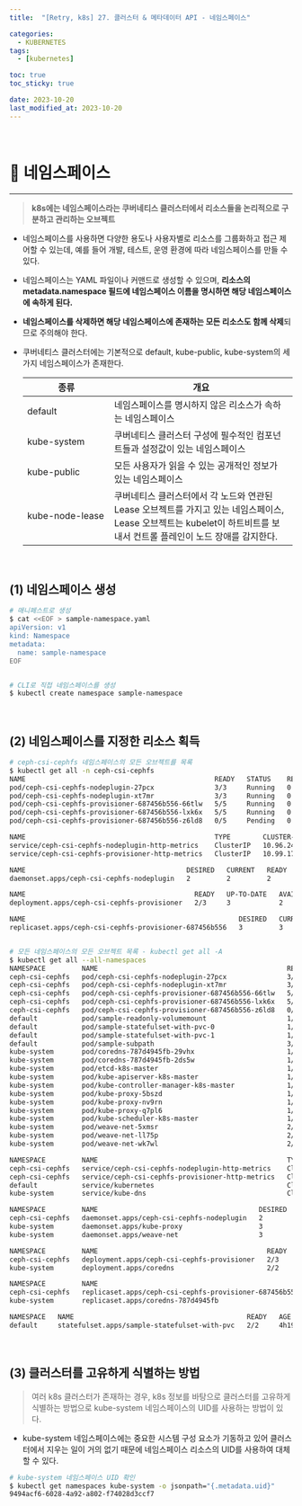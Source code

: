 ```yaml
---
title:  "[Retry, k8s] 27. 클러스터 & 메타데이터 API - 네임스페이스" 

categories:
  - KUBERNETES
tags:
  - [kubernetes]

toc: true
toc_sticky: true

date: 2023-10-20
last_modified_at: 2023-10-20
---
```

<br>

# 🔔 네임스페이스
---

<style>
table {
    font-size: 12pt;
}
table th:first-of-type {
    width: 5%;
}
table th:nth-of-type(2) {
    width: 15%;
}
table th:nth-of-type(3) {
    width: 50%;
}
table th:nth-of-type(4) {
    width: 30%;
}
</style>

> **k8s에는 네임스페이스라는 쿠버네티스 클러스터에서 리소스들을 논리적으로 구분하고 관리하는 오브젝트**

+ 네임스페이스를 사용하면 다양한 용도나 사용자별로 리소스를 그룹화하고 접근 제어할 수 있는데, 예를 들어 개발, 테스트, 운영 환경에 따라 네임스페이스를 만들 수 있다.

+ 네임스페이스는 YAML 파일이나 커맨드로 생성할 수 있으며, **리소스의 metadata.namespace 필드에 네임스페이스 이름을 명시하면 해당 네임스페이스에 속하게 된다.**

+ **네임스페이스를 삭제하면 해당 네임스페이스에 존재하는 모든 리소스도 함께 삭제**되므로 주의해야 한다.

+ 쿠버네티스 클러스터에는 기본적으로 default, kube-public, kube-system의 세 가지 네임스페이스가 존재한다.

    |종류|개요|
    |---|---|
    |default|네임스페이스를 명시하지 않은 리소스가 속하는 네임스페이스|
    |kube-system|쿠버네티스 클러스터 구성에 필수적인 컴포넌트들과 설정값이 있는 네임스페이스|
    |kube-public|모든 사용자가 읽을 수 있는 공개적인 정보가 있는 네임스페이스|
    |kube-node-lease|쿠버네티스 클러스터에서 각 노드와 연관된 Lease 오브젝트를 가지고 있는 네임스페이스, Lease 오브젝트는 kubelet이 하트비트를 보내서 컨트롤 플레인이 노드 장애를 감지한다.|

<br>


## (1) 네임스페이스 생성

```bash
# 매니페스트로 생성
$ cat <<EOF > sample-namespace.yaml
apiVersion: v1
kind: Namespace
metadata:
  name: sample-namespace
EOF


# CLI로 직접 네임스페이스를 생성
$ kubectl create namespace sample-namespace
```

<br>


## (2) 네임스페이스를 지정한 리소스 획득

```bash
# ceph-csi-cephfs 네임스페이스의 모든 오브젝트를 목록
$ kubectl get all -n ceph-csi-cephfs
NAME                                               READY   STATUS    RESTARTS   AGE
pod/ceph-csi-cephfs-nodeplugin-27pcx               3/3     Running   0          4h25m
pod/ceph-csi-cephfs-nodeplugin-xt7mr               3/3     Running   0          4h25m
pod/ceph-csi-cephfs-provisioner-687456b556-66tlw   5/5     Running   0          4h25m
pod/ceph-csi-cephfs-provisioner-687456b556-lxk6x   5/5     Running   0          4h25m
pod/ceph-csi-cephfs-provisioner-687456b556-z6ld8   0/5     Pending   0          4h25m

NAME                                               TYPE        CLUSTER-IP      EXTERNAL-IP   PORT(S)    AGE
service/ceph-csi-cephfs-nodeplugin-http-metrics    ClusterIP   10.96.242.246   <none>        8080/TCP   4h25m
service/ceph-csi-cephfs-provisioner-http-metrics   ClusterIP   10.99.179.136   <none>        8080/TCP   4h25m

NAME                                        DESIRED   CURRENT   READY   UP-TO-DATE   AVAILABLE   NODE SELECTOR   AGE
daemonset.apps/ceph-csi-cephfs-nodeplugin   2         2         2       2            2           <none>          4h25m

NAME                                          READY   UP-TO-DATE   AVAILABLE   AGE
deployment.apps/ceph-csi-cephfs-provisioner   2/3     3            2           4h25m

NAME                                                     DESIRED   CURRENT   READY   AGE
replicaset.apps/ceph-csi-cephfs-provisioner-687456b556   3         3         2       4h25m


# 모든 네임스페이스의 모든 오브젝트 목록 - kubectl get all -A
$ kubectl get all --all-namespaces
NAMESPACE         NAME                                               READY   STATUS    RESTARTS        AGE
ceph-csi-cephfs   pod/ceph-csi-cephfs-nodeplugin-27pcx               3/3     Running   0               4h26m
ceph-csi-cephfs   pod/ceph-csi-cephfs-nodeplugin-xt7mr               3/3     Running   0               4h26m
ceph-csi-cephfs   pod/ceph-csi-cephfs-provisioner-687456b556-66tlw   5/5     Running   0               4h26m
ceph-csi-cephfs   pod/ceph-csi-cephfs-provisioner-687456b556-lxk6x   5/5     Running   0               4h26m
ceph-csi-cephfs   pod/ceph-csi-cephfs-provisioner-687456b556-z6ld8   0/5     Pending   0               4h26m
default           pod/sample-readonly-volumemount                    1/1     Running   0               104m
default           pod/sample-statefulset-with-pvc-0                  1/1     Running   0               4h19m
default           pod/sample-statefulset-with-pvc-1                  1/1     Running   0               4h19m
default           pod/sample-subpath                                 3/3     Running   0               82m
kube-system       pod/coredns-787d4945fb-29vhx                       1/1     Running   0               5h18m
kube-system       pod/coredns-787d4945fb-2ds5w                       1/1     Running   0               5h18m
kube-system       pod/etcd-k8s-master                                1/1     Running   0               5h18m
kube-system       pod/kube-apiserver-k8s-master                      1/1     Running   0               5h18m
kube-system       pod/kube-controller-manager-k8s-master             1/1     Running   0               5h18m
kube-system       pod/kube-proxy-5bszd                               1/1     Running   0               5h18m
kube-system       pod/kube-proxy-nv9rn                               1/1     Running   0               5h18m
kube-system       pod/kube-proxy-q7pl6                               1/1     Running   0               5h18m
kube-system       pod/kube-scheduler-k8s-master                      1/1     Running   0               5h18m
kube-system       pod/weave-net-5xmsr                                2/2     Running   1 (5h18m ago)   5h18m
kube-system       pod/weave-net-ll75p                                2/2     Running   0               5h18m
kube-system       pod/weave-net-wk7wl                                2/2     Running   0               5h18m

NAMESPACE         NAME                                               TYPE        CLUSTER-IP      EXTERNAL-IP   PORT(S)                  AGE
ceph-csi-cephfs   service/ceph-csi-cephfs-nodeplugin-http-metrics    ClusterIP   10.96.242.246   <none>        8080/TCP                 4h26m
ceph-csi-cephfs   service/ceph-csi-cephfs-provisioner-http-metrics   ClusterIP   10.99.179.136   <none>        8080/TCP                 4h26m
default           service/kubernetes                                 ClusterIP   10.96.0.1       <none>        443/TCP                  5h18m
kube-system       service/kube-dns                                   ClusterIP   10.96.0.10      <none>        53/UDP,53/TCP,9153/TCP   5h18m

NAMESPACE         NAME                                        DESIRED   CURRENT   READY   UP-TO-DATE   AVAILABLE   NODE SELECTOR            AGE
ceph-csi-cephfs   daemonset.apps/ceph-csi-cephfs-nodeplugin   2         2         2       2            2           <none>                   4h26m
kube-system       daemonset.apps/kube-proxy                   3         3         3       3            3           kubernetes.io/os=linux   5h18m
kube-system       daemonset.apps/weave-net                    3         3         3       3            3           <none>                   5h18m

NAMESPACE         NAME                                          READY   UP-TO-DATE   AVAILABLE   AGE
ceph-csi-cephfs   deployment.apps/ceph-csi-cephfs-provisioner   2/3     3            2           4h26m
kube-system       deployment.apps/coredns                       2/2     2            2           5h18m

NAMESPACE         NAME                                                     DESIRED   CURRENT   READY   AGE
ceph-csi-cephfs   replicaset.apps/ceph-csi-cephfs-provisioner-687456b556   3         3         2       4h26m
kube-system       replicaset.apps/coredns-787d4945fb                       2         2         2       5h18m

NAMESPACE   NAME                                           READY   AGE
default     statefulset.apps/sample-statefulset-with-pvc   2/2     4h19m
```

<br>


## (3) 클러스터를 고유하게 식별하는 방법

> 여러 k8s 클러스터가 존재하는 경우, k8s 정보를 바탕으로 클러스터를 고유하게 식별하는 방법으로 kube-system 네임스페이스의 UID를 사용하는 방법이 있다.

+ kube-system 네임스페이스에는 중요한 시스템 구성 요소가 기동하고 있어 클러스터에서 지우는 일이 거의 없기 때문에 네임스페이스 리소스의 UID를 사용하여 대체할 수 있다.

```bash
# kube-system 네임스페이스 UID 확인
$ kubectl get namespaces kube-system -o jsonpath="{.metadata.uid}"
9494acf6-6028-4a92-a802-f74028d3ccf7
```
